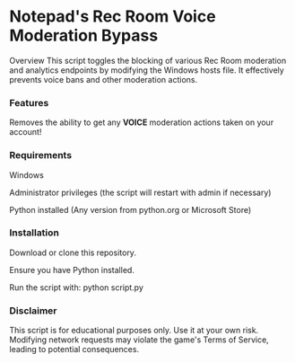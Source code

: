 # Notepad's Rec Room Voice Moderation Bypass

Overview This script toggles the blocking of various Rec Room moderation and analytics endpoints by modifying the Windows hosts file. It effectively prevents voice bans and other moderation actions.

### Features

Removes the ability to get any **VOICE** moderation actions taken on your account!

### Requirements

Windows

Administrator privileges (the script will restart with admin if necessary)

Python installed (Any version from python.org or Microsoft Store)

### Installation

Download or clone this repository.

Ensure you have Python installed.

Run the script with:
python script.py

### Disclaimer
This script is for educational purposes only. Use it at your own risk. Modifying network requests may violate the game's Terms of Service, leading to potential consequences.
